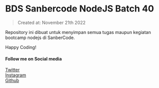 # BDS Sanbercode NodeJS Batch 40

> Created at: November 21th 2022

Repository ini dibuat untuk menyimpan semua tugas maupun kegiatan bootcamp nodejs di SanberCode.

Happy Coding!

#### Follow me on Social media

[Twitter](https://twitter.com/demonkit3)  
[Instagram](https://www.instagram.com/b.y.dru/)  
[Github](https://www.github.com/bdrudin/)
